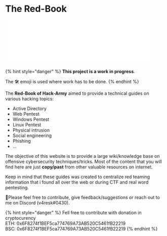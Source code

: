 # The Red-Book

![](.gitbook/assets/logo.png)

{% hint style="danger" %}
**This project is a work in progress**.

The 🛠️ emoji is used where work has to be done.
{% endhint %}

The **Red-Book of Hack-Army** aimed to provide a technical guides on various hacking topics:

* Active Directory
* Web Pentest
* Windows Pentest
* Linux Pentest
* Physical intrusion
* Social engineering
* Phishing
* ...

The objective of this website is to provide a large wiki/knowledge base on offensive cybersecurity techniques/tricks. Most of the content that you will find here are just **copy/past** from other valuable resources on internet.

Keep in mind that these guides was created to centralize red teaming information that i found all over the web or during CTF and real word pentesting.

:tada:Please feel free to contribute, give feedback/suggestions or reach out to me on Discord (v4resk#0430).

{% hint style="danger" %}
Fell free to contribute with donation in cryptocurency\
ETH: 0x6F8274f1BEF5ca774769A73AB520C5461fB22219\
BSC: 0x6F8274f1BEF5ca774769A73AB520C5461fB22219
{% endhint %}
